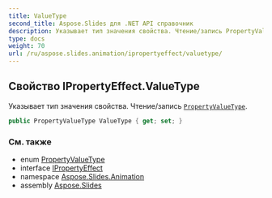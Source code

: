 ```yaml
---
title: ValueType
second_title: Aspose.Slides для .NET API справочник
description: Указывает тип значения свойства. Чтение/запись PropertyValueTypeaspose.slides.animation/propertyvaluetype.
type: docs
weight: 70
url: /ru/aspose.slides.animation/ipropertyeffect/valuetype/
---
```


## Свойство IPropertyEffect.ValueType

Указывает тип значения свойства. Чтение/запись [`PropertyValueType`](../../propertyvaluetype).

```csharp
public PropertyValueType ValueType { get; set; }
```

### См. также

* enum [PropertyValueType](../../propertyvaluetype)
* interface [IPropertyEffect](../../ipropertyeffect)
* namespace [Aspose.Slides.Animation](../../ipropertyeffect)
* assembly [Aspose.Slides](../../../)

<!-- DO NOT EDIT: сгенерировано xmldocmd для Aspose.Slides.dll -->